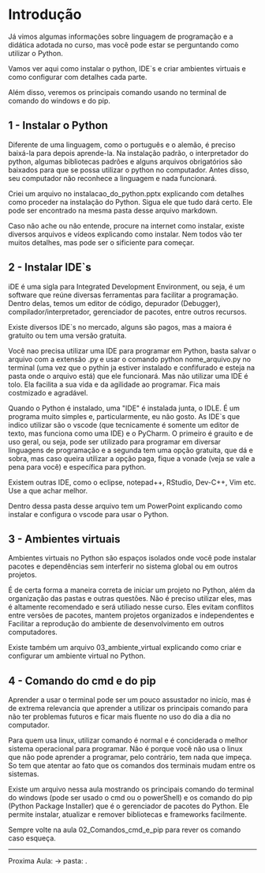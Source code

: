 # Introdução

Já vimos algumas informações sobre linguagem de programação e a didática adotada no curso, mas você pode estar se perguntando como utilizar o Python. 

Vamos ver aqui como instalar o python, IDE`s e criar ambientes virtuais e como configurar com detalhes cada parte.

Além disso, veremos os principais comando usando no terminal de comando do windows e do pip.

## 1 - Instalar o Python

Diferente de uma linguagem, como o português e o alemão, é preciso baixá-la para depois aprende-la. Na instalação padrão, o interpretador do python, algumas bibliotecas padrões e alguns arquivos obrigatórios são baixados para que se possa utilizar o python no computador. Antes disso, seu computador não reconhece a linguagem e nada funcionará.

Criei um arquivo no instalacao_do_python.pptx explicando com detalhes como proceder na instalação do Python. Sigua ele que tudo dará certo. Ele pode ser encontrado na mesma pasta desse arquivo markdown.

Caso não ache ou não entende, procure na internet como instalar, existe diversos arquivos e vídeos explicando como instalar. Nem todos vão ter muitos detalhes, mas pode ser o sificiente para começar.

## 2 - Instalar IDE`s

iDE é uma sigla para Integrated Development Environment, ou seja, é um software que reúne diversas ferramentas para facilitar a programação. Dentro delas, temos um editor de código, depurador (Debugger), compilador/interpretador, gerenciador de pacotes, entre outros recursos.

Existe diversos IDE`s no mercado, alguns são pagos, mas a maiora é gratuito ou tem uma versão gratuita. 

Você nao precisa utilizar uma IDE para programar em Python, basta salvar o arquivo com a extensão .py e usar o comando python nome_arquivo.py no terminal (uma vez que o pythin ja estiver instalado e confifurado e esteja na pasta onde o arquivo está) que ele funcionará. Mas não utilizar uma IDE é tolo. Ela facilita a sua vida e da agilidade ao programar. Fica mais costmizado e agradável.

Quando o Python é instalado, uma "IDE" é instalada junta, o IDLE. É um programa muito simples e, particularmente, eu não gosto. As IDE`s que indico utilizar são o vscode (que tecnicamente é somente um editor de texto, mas funciona como uma IDE) e o PyCharm. O primeiro é grauito e de uso geral, ou seja, pode ser utilizado para programar em diversar linguagens de programação e a segunda tem uma opção gratuita, que dá e sobra, mas caso queira utilizar a opção paga, fique a vonade (veja se vale a pena para você) e específica para python. 

Existem outras IDE, como o eclipse, notepad++, RStudio, Dev-C++, Vim etc. Use a que achar melhor.

Dentro dessa pasta desse arquivo tem um PowerPoint explicando como instalar e configura o vscode para usar o Python.

## 3 - Ambientes virtuais

Ambientes virtuais no Python são espaços isolados onde você pode instalar pacotes e dependências sem interferir no sistema global ou em outros projetos.

É de certa forma a maneira correta de iniciar um projeto no Python, além da organização das pastas e outras questões. Não é preciso utilizar eles, mas é altamente recomendado e será utiliado nesse curso. Eles evitam conflitos entre versões de pacotes, mantem projetos organizados e independentes e Facilitar a reprodução do ambiente de desenvolvimento em outros computadores.

Existe também um arquivo 03_ambiente_virtual explicando como criar e configurar um ambiente virtual no Python.

## 4 - Comando do cmd e do pip

Aprender a usar o terminal pode ser um pouco assustador no inicío, mas é de extrema relevancia que aprender a utilizar os principais comando para não ter problemas futuros e ficar mais fluente no uso do dia a dia no computador. 

Para quem usa linux, utilizar comando é normal e é conciderada o melhor sistema operacional para programar. Não é porque você não usa o linux que não pode aprender a programar, pelo contrário, tem nada que impeça. So tem que atentar ao fato que os comandos dos terminais mudam entre os sistemas. 

Existe um arquivo nessa aula mostrando os principais comando do terminal do windows (pode ser usado o cmd ou o powerShell) e os comando do pip (Python Package Installer) que é o gerenciador de pacotes do Python. Ele permite instalar, atualizar e remover bibliotecas e frameworks facilmente. 

Sempre volte na aula 02_Comandos_cmd_e_pip para rever os comando caso esqueça. 

---

Proxima Aula: -> pasta: .